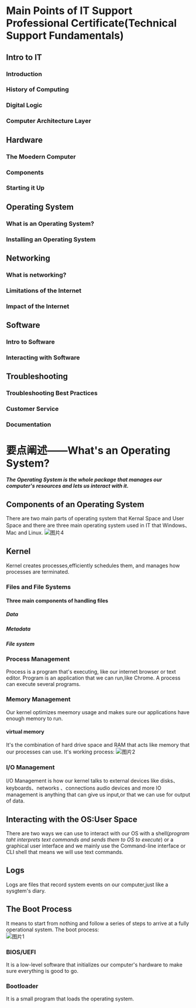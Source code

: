 # Main Points of IT Support Professional Certificate(Technical Support Fundamentals)
## Intro to IT
### Introduction
### History of Computing
### Digital Logic
### Computer Architecture Layer
## Hardware
### The Moedern Computer
### Components
### Starting it Up
## Operating System
### What is an Operating System?
### Installing an Operating System
## Networking
### What is networking?
### Limitations of the Internet
### Impact of the Internet
## Software
### Intro to Software
### Interacting with Software
## Troubleshooting
### Troubleshooting Best Practices
### Customer Service
### Documentation

# 要点阐述——What's an Operating System?
***The Operating System is the whole package that manages our computer's resources and lets us interact with it.***
## Components of an Operating System
There are two main parts of operating system that Kernal Space and User Space and there are three main operating system used in IT that Windows、Mac and Linux.
![图片4](./IMG_20200924_204737.jpg)
## Kernel 
Kernel creates processes,efficiently schedules them, and manages how processes are terminated.
### Files and File Systems
#### Three main components of handling files
##### Data
##### Metadata
##### File system
### Process Management
Process is a program that's executing, like our internet browser or text editor.
Program is an application that we can run,like Chrome.
A process can execute several programs. 
### Memory Management
Our kernel optimizes meemory usage and makes sure our applications have enough memory to run.
#### virtual memory
It's the combination of hard drive space and RAM that acts like memory that our processes can use.
It's working process:
![图片2](./IMG_20200924_163130.jpg)
### I/O Management
I/O Management is how our kernel talks to external devices like disks、keyboards、networks 、connections audio devices and more IO management is anything that can give us input,or that we can use for output of data.
## Interacting with the OS:User Space
There are two ways we can use to interact with our OS with a shell(*program taht interprets text commands and sends them to OS to execute*) or a graphical user interface and we mainly use the Command-line interface or CLI shell that means we will use text commands.
## Logs
Logs are files that record system events on our computer,just like a sysgtem's diary.
## The Boot Process
It means to start from nothing and follow a series of steps to arrive at a fully operational system.
The boot process: \
![图片1](./IMG_20200924_163111.jpg)
### BIOS/UEFI
It is a low-level software that initializes our computer's hardware to make sure everything is good to go.
### Bootloader
It is a small program that loads the operating system.


```python

```
